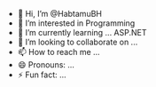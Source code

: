 - 👋 Hi, I’m @HabtamuBH
- 👀 I’m interested in Programming
- 🌱 I’m currently learning ... ASP.NET
- 💞️ I’m looking to collaborate on ...
- 📫 How to reach me ...
- 😄 Pronouns: ...
- ⚡ Fun fact: ...

<!---
HabtamuBH/HabtamuBH is a ✨ special ✨ repository because its `README.md` (this file) appears on your GitHub profile.
You can click the Preview link to take a look at your changes.
--->
